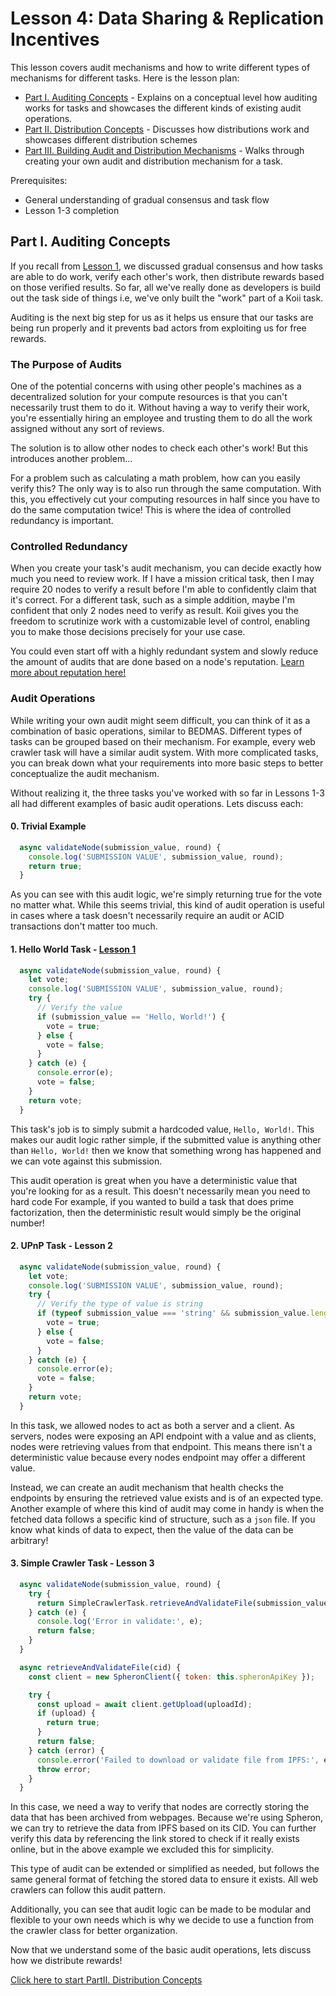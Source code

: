 # Lesson 4: Data Sharing & Replication Incentives

This lesson covers audit mechanisms and how to write different types of mechanisms for different tasks. Here is the lesson plan:

- [Part I. Auditing Concepts](./README.md) - Explains on a conceptual level how auditing works for tasks and showcases the different kinds of existing audit operations.
- [Part II. Distribution Concepts](./PartII.md) - Discusses how distributions work and showcases different distribution schemes
- [Part III. Building Audit and Distribution Mechanisms](./PartIII.md) - Walks through creating your own audit and distribution mechanism for a task.

Prerequisites:

- General understanding of gradual consensus and task flow
- Lesson 1-3 completion

## Part I. Auditing Concepts

If you recall from [Lesson 1](../Lesson%201/PartIII.md), we discussed gradual consensus and how tasks are able to do work, verify each other's work, then distribute rewards based on those verified results. So far, all we've really done as developers is build out the task side of things i.e, we've only built the "work" part of a Koii task.

Auditing is the next big step for us as it helps us ensure that our tasks are being run properly and it prevents bad actors from exploiting us for free rewards.

### The Purpose of Audits

One of the potential concerns with using other people's machines as a decentralized solution for your compute resources is that you can't necessarily trust them to do it. Without having a way to verify their work, you're essentially hiring an employee and trusting them to do all the work assigned without any sort of reviews.

The solution is to allow other nodes to check each other's work! But this introduces another problem...

For a problem such as calculating a math problem, how can you easily verify this? The only way is to also run through the same computation. With this, you effectively cut your computing resources in half since you have to do the same computation twice! This is where the idea of controlled redundancy is important.

### Controlled Redundancy

When you create your task's audit mechanism, you can decide exactly how much you need to review work. If I have a mission critical task, then I may require 20 nodes to verify a result before I'm able to confidently claim that it's correct. For a different task, such as a simple addition, maybe I'm confident that only 2 nodes need to verify as result. Koii gives you the freedom to scrutinize work with a customizable level of control, enabling you to make those decisions precisely for your use case.

You could even start off with a highly redundant system and slowly reduce the amount of audits that are done based on a node's reputation. [Learn more about reputation here!](https://docs.koii.network/concepts/what-are-tasks/designing-tasks/using-reputation#definition-of-carp)

### Audit Operations

While writing your own audit might seem difficult, you can think of it as a combination of basic operations, similar to BEDMAS. Different types of tasks can be grouped based on their mechanism. For example, every web crawler task will have a similar audit system. With more complicated tasks, you can break down what your requirements into more basic steps to better conceptualize the audit mechanism.

Without realizing it, the three tasks you've worked with so far in Lessons 1-3 all had different examples of basic audit operations. Lets discuss each:

#### 0. Trivial Example

```javascript
  async validateNode(submission_value, round) {
    console.log('SUBMISSION VALUE', submission_value, round);
    return true;
  }
```

As you can see with this audit logic, we're simply returning true for the vote no matter what. While this seems trivial, this kind of audit operation is useful in cases where a task doesn't necessarily require an audit or ACID transactions don't matter too much.

#### 1. Hello World Task - [Lesson 1](../Lesson%201/hello-world/task/audit.js)

```javascript
  async validateNode(submission_value, round) {
    let vote;
    console.log('SUBMISSION VALUE', submission_value, round);
    try {
      // Verify the value
      if (submission_value == 'Hello, World!') {
        vote = true;
      } else {
        vote = false;
      }
    } catch (e) {
      console.error(e);
      vote = false;
    }
    return vote;
  }
```

This task's job is to simply submit a hardcoded value, `Hello, World!`. This makes our audit logic rather simple, if the submitted value is anything other than `Hello, World!` then we know that something wrong has happened and we can vote against this submission.

This audit operation is great when you have a deterministic value that you're looking for as a result. This doesn't necessarily mean you need to hard code For example, if you wanted to build a task that does prime factorization, then the deterministic result would simply be the original number!

#### 2. UPnP Task - Lesson 2

```javascript
  async validateNode(submission_value, round) {
    let vote;
    console.log('SUBMISSION VALUE', submission_value, round);
    try {
      // Verify the type of value is string
      if (typeof submission_value === 'string' && submission_value.length > 0) {
        vote = true;
      } else {
        vote = false;
      }
    } catch (e) {
      console.error(e);
      vote = false;
    }
    return vote;
  }
```

In this task, we allowed nodes to act as both a server and a client. As servers, nodes were exposing an API endpoint with a value and as clients, nodes were retrieving values from that endpoint. This means there isn't a deterministic value because every nodes endpoint may offer a different value.

Instead, we can create an audit mechanism that health checks the endpoints by ensuring the retrieved value exists and is of an expected type. Another example of where this kind of audit may come in handy is when the fetched data follows a specific kind of structure, such as a `json` file. If you know what kinds of data to expect, then the value of the data can be arbitrary!

#### 3. Simple Crawler Task - Lesson 3

```javascript
  async validateNode(submission_value, round) {
    try {
      return SimpleCrawlerTask.retrieveAndValidateFile(submission_value);
    } catch (e) {
      console.log('Error in validate:', e);
      return false;
    }
  }
```

```javascript
  async retrieveAndValidateFile(cid) {
    const client = new SpheronClient({ token: this.spheronApiKey });

    try {
      const upload = await client.getUpload(uploadId);
      if (upload) {
        return true;
      }
      return false;
    } catch (error) {
      console.error('Failed to download or validate file from IPFS:', error);
      throw error;
    }
  }
```

In this case, we need a way to verify that nodes are correctly storing the data that has been archived from webpages. Because we're using Spheron, we can try to retrieve the data from IPFS based on its CID. You can further verify this data by referencing the link stored to check if it really exists online, but in the above example we excluded this for simplicity.

This type of audit can be extended or simplified as needed, but follows the same general format of fetching the stored data to ensure it exists. All web crawlers can follow this audit pattern.

Additionally, you can see that audit logic can be made to be modular and flexible to your own needs which is why we decide to use a function from the crawler class for better organization.

Now that we understand some of the basic audit operations, lets discuss how we distribute rewards!

[Click here to start PartII. Distribution Concepts](./PartII.md)
